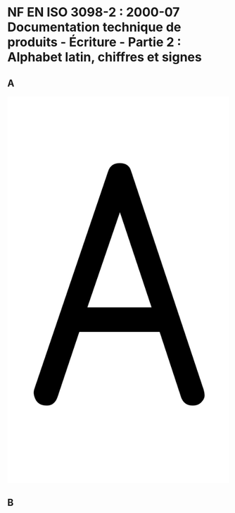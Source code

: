 # NF EN ISO 3098-2 : 2000-07	Documentation technique de produits - Écriture - Partie 2 : Alphabet latin, chiffres et signes


## A
![A](Glyphes/A_ISOGPS.svg)

## B


